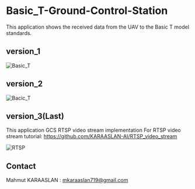 # Basic_T-Ground-Control-Station

This application shows the received data from the UAV to the Basic T model standards.

## version_1
![Basic_T](https://github.com/KARAASLAN-AI/Basic_T_Ground_Station_Control/blob/main/pygame%20window%202021-07-18%2013-09-14.gif)

## version_2
![Bacic_T](https://github.com/KARAASLAN-AI/Basic_T_Ground_Station_Control/blob/main/Raclab%20Aybars%202021-07-30%2019-29-06.gif)

## version_3(Last)

This application GCS RTSP video stream implementation
For RTSP video stream tutorial: 
https://github.com/KARAASLAN-AI/RTSP_video_stream

![RTSP](https://github.com/KARAASLAN-AI/Basic_T_Ground_Station_Control/blob/main/ezgif.com-gif-maker.gif)

## Contact

Mahmut KARAASLAN : mkaraaslan719@gmail.com
